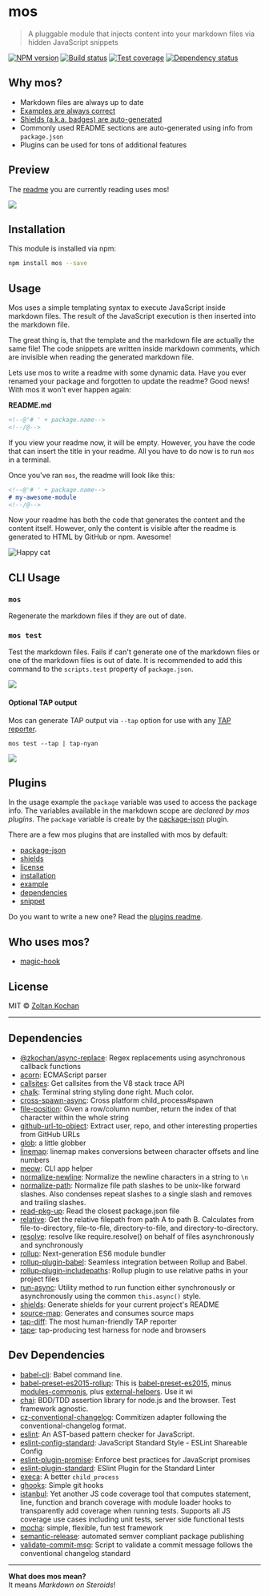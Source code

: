 <!--@'# ' + package.name-->
# mos
<!--/@-->

<!--@'> ' + package.description-->
> A pluggable module that injects content into your markdown files via hidden JavaScript snippets
<!--/@-->

<!--@shields.flatSquare('npm', 'travis', 'coveralls', 'deps')-->
[![NPM version](https://img.shields.io/npm/v/mos.svg?style=flat-square)](https://www.npmjs.com/package/mos)
[![Build status](https://img.shields.io/travis/zkochan/mos.svg?style=flat-square)](https://travis-ci.org/zkochan/mos)
[![Test coverage](https://img.shields.io/coveralls/zkochan/mos.svg?style=flat-square)](https://coveralls.io/r/zkochan/mos?branch=master)
[![Dependency status](https://img.shields.io/david/zkochan/mos.svg?style=flat-square)](https://david-dm.org/zkochan/mos)
<!--/@-->


## Why mos?

* Markdown files are always up to date
* [Examples are always correct][mos-plugin-example]
* [Shields (a.k.a. badges) are auto-generated][mos-plugin-shields]
* Commonly used README sections are auto-generated using info from `package.json`
* Plugins can be used for tons of additional features


## Preview

The [readme][] you are currently reading uses mos!

![](http://i.imgur.com/tXcB20W.png)


<!--@installation()-->
## Installation

This module is installed via npm:

``` sh
npm install mos --save
```
<!--/@-->


## Usage

Mos uses a simple templating syntax to execute JavaScript inside markdown files. The result of the JavaScript execution is then inserted into the markdown file.

The great thing is, that the template and the markdown file are actually the same file! The code snippets are written inside markdown comments, which are invisible when reading the generated markdown file.

Lets use mos to write a readme with some dynamic data. Have you ever renamed your package and forgotten to update the readme? Good news! With mos it won't ever happen again:

**README.md**

``` md
<!--@'# ' + package.name-->
<!--/@-->
```

If you view your readme now, it will be empty. However, you have the code that can insert the title in your readme. All you have to do now is to run `mos` in a terminal.

Once you've ran `mos`, the readme will look like this:

``` md
<!--@'# ' + package.name-->
# my-awesome-module
<!--/@-->
```

Now your readme has both the code that generates the content and the content itself. However, only the content is visible after the readme is generated to HTML by GitHub or npm. Awesome!

![Happy cat](http://i.imgur.com/JG9BXxe.jpg)


## CLI Usage

### `mos`

Regenerate the markdown files if they are out of date.


### `mos test`

Test the markdown files. Fails if can't generate one of the markdown files or one of the markdown files is out of date. It is recommended to add this command to the `scripts.test` property of `package.json`.

![](http://i.imgur.com/t6CLmMS.png?1)


#### Optional TAP output

Mos can generate TAP output via `--tap` option for use with any [TAP reporter](https://github.com/sindresorhus/awesome-tap#reporters).

``` console
mos test --tap | tap-nyan
```

![](http://i.imgur.com/jet4ZAG.png?2)


## Plugins

In the usage example the `package` variable was used to access the package info. The variables available in the markdown scope are *declared by mos plugins*. The `package` variable is create by the [package-json](./plugins/package-json) plugin.

There are a few mos plugins that are installed with mos by default:

* [package-json](./plugins/mos-plugin-package-json)
* [shields][mos-plugin-shields]
* [license](./plugins/mos-plugin-license)
* [installation](./plugins/mos-plugin-installation)
* [example][mos-plugin-example]
* [dependencies](./plugins/mos-plugin-dependencies)
* [snippet](./plugins/mos-plugin-snippet)

Do you want to write a new one? Read the [plugins readme](./plugins/README.md).


## Who uses mos?

* [magic-hook](https://github.com/zkochan/magic-hook)


<!--@license()-->
## License

MIT © [Zoltan Kochan](http://kochan.io)
<!--/@-->

***

<!--@dependencies()-->
## Dependencies

- [@zkochan/async-replace](https://github.com/zkochan/async-replace): Regex replacements using asynchronous callback functions
- [acorn](https://github.com/ternjs/acorn): ECMAScript parser
- [callsites](https://github.com/sindresorhus/callsites): Get callsites from the V8 stack trace API
- [chalk](https://github.com/chalk/chalk): Terminal string styling done right. Much color.
- [cross-spawn-async](https://github.com/IndigoUnited/node-cross-spawn-async): Cross platform child_process#spawn
- [file-position](https://github.com/hughsk/file-position): Given a row/column number, return the index of that character within the whole string
- [github-url-to-object](https://github.com/zeke/github-url-to-object): Extract user, repo, and other interesting properties from GitHub URLs
- [glob](https://github.com/isaacs/node-glob): a little globber
- [linemap](https://npmjs.org/package/linemap): linemap makes conversions between character offsets and line numbers
- [meow](https://github.com/sindresorhus/meow): CLI app helper
- [normalize-newline](https://github.com/sindresorhus/normalize-newline): Normalize the newline characters in a string to `\n`
- [normalize-path](https://github.com/jonschlinkert/normalize-path): Normalize file path slashes to be unix-like forward slashes. Also condenses repeat slashes to a single slash and removes and trailing slashes.
- [read-pkg-up](https://github.com/sindresorhus/read-pkg-up): Read the closest package.json file
- [relative](https://github.com/jonschlinkert/relative): Get the relative filepath from path A to path B. Calculates from file-to-directory, file-to-file, directory-to-file, and directory-to-directory.
- [resolve](https://github.com/substack/node-resolve): resolve like require.resolve() on behalf of files asynchronously and synchronously
- [rollup](https://github.com/rollup/rollup): Next-generation ES6 module bundler
- [rollup-plugin-babel](https://github.com/rollup/rollup-plugin-babel): Seamless integration between Rollup and Babel.
- [rollup-plugin-includepaths](https://github.com/dot-build/rollup-plugin-includepaths): Rollup plugin to use relative paths in your project files
- [run-async](https://github.com/sboudrias/run-async): Utility method to run function either synchronously or asynchronously using the common `this.async()` style.
- [shields](https://github.com/kenany/shields): Generate shields for your current project's README
- [source-map](https://github.com/mozilla/source-map): Generates and consumes source maps
- [tap-diff](https://github.com/axross/tap-diff): The most human-friendly TAP reporter
- [tape](https://github.com/substack/tape): tap-producing test harness for node and browsers

<!--/@-->


<!--@devDependencies()-->
## Dev Dependencies

- [babel-cli](https://github.com/babel/babel/blob/master/packages): Babel command line.
- [babel-preset-es2015-rollup](https://npmjs.org/package/babel-preset-es2015-rollup): This is [babel-preset-es2015](http://babeljs.io/docs/plugins/preset-es2015/), minus [modules-commonjs](http://babeljs.io/docs/plugins/transform-es2015-modules-commonjs/), plus [external-helpers](http://babeljs.io/docs/plugins/external-helpers/). Use it wi
- [chai](https://github.com/chaijs/chai): BDD/TDD assertion library for node.js and the browser. Test framework agnostic.
- [cz-conventional-changelog](https://github.com/commitizen/cz-conventional-changelog): Commitizen adapter following the conventional-changelog format.
- [eslint](https://github.com/eslint/eslint): An AST-based pattern checker for JavaScript.
- [eslint-config-standard](https://github.com/feross/eslint-config-standard): JavaScript Standard Style - ESLint Shareable Config
- [eslint-plugin-promise](https://github.com/xjamundx/eslint-plugin-promise): Enforce best practices for JavaScript promises
- [eslint-plugin-standard](https://github.com/xjamundx/eslint-plugin-standard): ESlint Plugin for the Standard Linter
- [execa](https://github.com/sindresorhus/execa): A better `child_process`
- [ghooks](https://github.com/gtramontina/ghooks): Simple git hooks
- [istanbul](https://github.com/gotwarlost/istanbul): Yet another JS code coverage tool that computes statement, line, function and branch coverage with module loader hooks to transparently add coverage when running tests. Supports all JS coverage use cases including unit tests, server side functional tests
- [mocha](https://github.com/mochajs/mocha): simple, flexible, fun test framework
- [semantic-release](https://github.com/semantic-release/semantic-release): automated semver compliant package publishing
- [validate-commit-msg](https://github.com/kentcdodds/validate-commit-msg): Script to validate a commit message follows the conventional changelog standard

<!--/@-->

***

**What does mos mean?**
<br>
It means *Markdown on Steroids*!

[readme]: https://raw.githubusercontent.com/zkochan/mos/master/README.md
[mos-plugin-example]: ./plugins/mos-plugin-example
[mos-plugin-shields]: ./plugins/mos-plugin-shields

